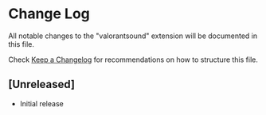 # Change Log

All notable changes to the "valorantsound" extension will be documented in this file.

Check [Keep a Changelog](http://keepachangelog.com/) for recommendations on how to structure this file.

## [Unreleased]

- Initial release